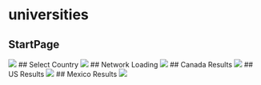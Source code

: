 # universities 
## StartPage
<img src="/src/screenshot/StartPage.png" />
##  Select Country
<img src="/src/screenshot/SelectCountry.png" />
## Network Loading
<img src="/src/screenshot/NetworkPending.png" />
## Canada Results
<img src="/src/screenshot/CanadaResluts.png" /> 
## US Results
<img src="/src/screenshot/USAResults.png" />
## Mexico Results
<img src="/src/screenshot/MexicoResults.png" />
     
